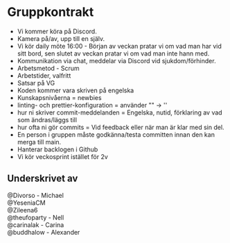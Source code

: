 # Gruppkontrakt

- Vi kommer köra på Discord.
- Kamera på/av, upp till en själv.
- Vi kör daily möte 16:00 - Början av veckan pratar vi om vad man har vid sitt bord, sen slutet av veckan pratar vi om vad man inte hann med.
- Kommunikation via chat, meddelar via Discord vid sjukdom/förhinder.
- Arbetsmetod - Scrum
- Arbetstider, valfritt
- Satsar på VG
- Koden kommer vara skriven på engelska
- Kunskapsnivåerna = newbies
- linting- och prettier-konfiguration = använder "" -> ''
- hur ni skriver commit-meddelanden = Engelska, nutid, förklaring av vad som ändras/läggs till
- hur ofta ni gör commits = Vid feedback eller när man är klar med sin del.
- En person i gruppen måste godkänna/testa committen innan den kan merga till main.
- Hanterar backlogen i Github
- Vi kör veckosprint istället för 2v

## Underskrivet av

@Divorso - Michael  
@YeseniaCM  
@Zileena6  
@theufoparty - Nell  
@carinalak - Carina  
@buddhalow - Alexander
